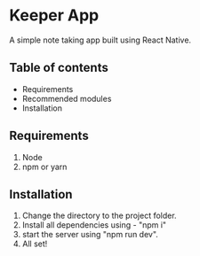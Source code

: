# Keeper App

A simple note taking app built using React Native.


## Table of contents

- Requirements
- Recommended modules
- Installation



## Requirements

1. Node
2. npm or yarn



## Installation

1. Change the directory to the project folder.
2. Install all dependencies using - "npm i"
3. start the server using  "npm run dev".
4. All set!



